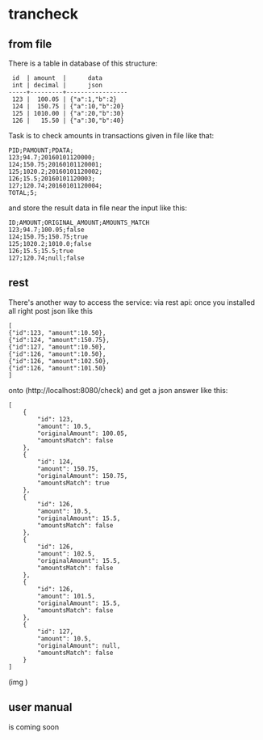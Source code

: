 # trancheck
## from file
There is a table in database of this structure:
```
 id  | amount  |      data       
 int | decimal |      json       
-----+---------+-----------------
 123 |  100.05 | {"a":1,"b":2}
 124 |  150.75 | {"a":10,"b":20}
 125 | 1010.00 | {"a":20,"b":30}
 126 |   15.50 | {"a":30,"b":40}
```
Task is to check amounts in transactions given in file like that:
```
PID;PAMOUNT;PDATA;
123;94.7;20160101120000;
124;150.75;20160101120001;
125;1020.2;20160101120002;
126;15.5;20160101120003;
127;120.74;20160101120004;
TOTAL;5;
```
and store the result data in file near the input like this:
```
ID;AMOUNT;ORIGINAL_AMOUNT;AMOUNTS_MATCH
123;94.7;100.05;false
124;150.75;150.75;true
125;1020.2;1010.0;false
126;15.5;15.5;true
127;120.74;null;false
```
## rest
There's another way to access the service: via rest api: once you installed all right post json like this
```
[
{"id":123, "amount":10.50},
{"id":124, "amount":150.75},
{"id":127, "amount":10.50},
{"id":126, "amount":10.50},
{"id":126, "amount":102.50},
{"id":126, "amount":101.50}
]
```
onto (http://localhost:8080/check) and get a json answer like this:
```
[
    {
        "id": 123,
        "amount": 10.5,
        "originalAmount": 100.05,
        "amountsMatch": false
    },
    {
        "id": 124,
        "amount": 150.75,
        "originalAmount": 150.75,
        "amountsMatch": true
    },
    {
        "id": 126,
        "amount": 10.5,
        "originalAmount": 15.5,
        "amountsMatch": false
    },
    {
        "id": 126,
        "amount": 102.5,
        "originalAmount": 15.5,
        "amountsMatch": false
    },
    {
        "id": 126,
        "amount": 101.5,
        "originalAmount": 15.5,
        "amountsMatch": false
    },
    {
        "id": 127,
        "amount": 10.5,
        "originalAmount": null,
        "amountsMatch": false
    }
]
```
(img )
## user manual
is coming soon
